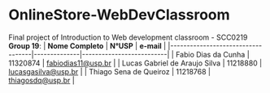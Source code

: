 # OnlineStore-WebDevClassroom
Final project of Introduction to Web development classroom - SCC0219
**Group 19**:
| **Nome Completo**                 | **N°USP**    | **e-mail**               |
|-----------------------------------|--------------|--------------------------|
| Fabio Dias da Cunha               |   11320874   | fabiodias11@usp.br       |
| Lucas Gabriel de Araujo Silva     |   11218880   | lucasgasilva@usp.br      |
| Thiago Sena de Queiroz            |   11218768   | thiagosdq@usp.br         |
